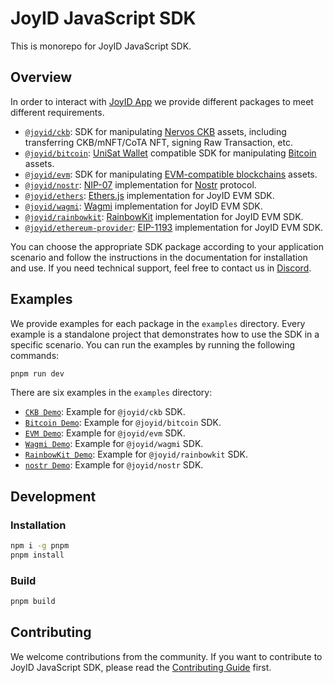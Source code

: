 # JoyID JavaScript SDK

This is monorepo for JoyID JavaScript SDK.

## Overview

In order to interact with [JoyID App](https://app.joy.id) we provide different packages to meet different requirements.

* [`@joyid/ckb`](./packages/ckb/): SDK for manipulating [Nervos CKB](https://www.nervos.org/) assets, including transferring CKB/mNFT/CoTA NFT, signing Raw Transaction, etc.
* [`@joyid/bitcoin`](./packages/bitcoin/): [UniSat Wallet](https://docs.unisat.io/dev/unisat-developer-center/unisat-wallet) compatible SDK for manipulating [Bitcoin](https://bitcoin.org/) assets.
* [`@joyid/evm`](./packages//evm/): SDK for manipulating [EVM-compatible blockchains](https://blog.thirdweb.com/evm-compatible-blockchains-and-ethereum-virtual-machine/) assets.
* [`@joyid/nostr`](./packages//nostr/): [NIP-07](https://github.com/nostr-protocol/nips/blob/master/07.md) implementation for [Nostr](https://nostr.com/) protocol.
* [`@joyid/ethers`](./packages/ethers/): [Ethers.js](https://docs.ethers.io/v5/) implementation for JoyID EVM SDK.
* [`@joyid/wagmi`](./packages/wagmi/): [Wagmi](https://wagmi.io/) implementation for JoyID EVM SDK.
* [`@joyid/rainbowkit`](./packages/rainbowkit/): [RainbowKit](https://www.rainbowkit.com/) implementation for JoyID EVM SDK.
* [`@joyid/ethereum-provider`](./packages/ethereum-provider/): [EIP-1193](https://eips.ethereum.org/EIPS/eip-1193) implementation for JoyID EVM SDK.

You can choose the appropriate SDK package according to your application scenario and follow the instructions in the documentation for installation and use. If you need technical support, feel free to contact us in [Discord](https://discord.com/invite/77MyakRKVB).

## Examples

We provide examples for each package in the `examples` directory. Every example is a standalone project that demonstrates how to use the SDK in a specific scenario. You can run the examples by running the following commands:

```bash
pnpm run dev
```

There are six examples in the `examples` directory:

* [`CKB Demo`](./examples/ckb/): Example for `@joyid/ckb` SDK.
* [`Bitcoin Demo`](./examples/bitcoin/): Example for `@joyid/bitcoin` SDK.
* [`EVM Demo`](./examples/evm/): Example for `@joyid/evm` SDK.
* [`Wagmi Demo`](./examples/wagmi/): Example for `@joyid/wagmi` SDK.
* [`RainbowKit Demo`](./examples/rainbowkit/): Example for `@joyid/rainbowkit` SDK.
* [`nostr Demo`](./examples/nostr/): Example for `@joyid/nostr` SDK.

## Development

### Installation

```bash
npm i -g pnpm
pnpm install
```

### Build

```bash
pnpm build
```

## Contributing

We welcome contributions from the community. If you want to contribute to JoyID JavaScript SDK, please read the [Contributing Guide](./CONTRIBUTING.md) first.
